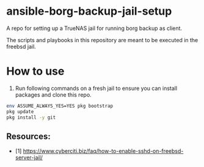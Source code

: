 # ansible-borg-backup-jail-setup

A repo for setting up a TrueNAS jail for running borg backup as client.

The scripts and playbooks in this repository are meant to be executed in the freebsd jail.

# How to use

1. Run following commands on a fresh jail to ensure you can install packages and clone this repo.

```sh
env ASSUME_ALWAYS_YES=YES pkg bootstrap
pkg update
pkg install -y git
```

## Resources:

- [1] https://www.cyberciti.biz/faq/how-to-enable-sshd-on-freebsd-server-jail/

